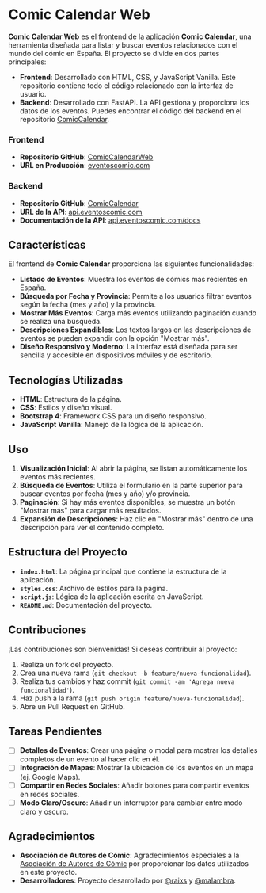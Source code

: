 # Comic Calendar Web

**Comic Calendar Web** es el frontend de la aplicación **Comic Calendar**, una herramienta diseñada para listar y buscar eventos relacionados con el mundo del cómic en España. El proyecto se divide en dos partes principales:

- **Frontend**: Desarrollado con HTML, CSS, y JavaScript Vanilla. Este repositorio contiene todo el código relacionado con la interfaz de usuario.
- **Backend**: Desarrollado con FastAPI. La API gestiona y proporciona los datos de los eventos. Puedes encontrar el código del backend en el repositorio [ComicCalendar](https://github.com/malambra/comicCalendar).

### Frontend

- **Repositorio GitHub**: [ComicCalendarWeb](https://github.com/Raixs/ComicCalendarWeb)
- **URL en Producción**: [eventoscomic.com](https://eventoscomic.com)

### Backend

- **Repositorio GitHub**: [ComicCalendar](https://github.com/malambra/comicCalendar)
- **URL de la API**: [api.eventoscomic.com](https://api.eventoscomic.com)
- **Documentación de la API**: [api.eventoscomic.com/docs](https://api.eventoscomic.com/docs)

## Características

El frontend de **Comic Calendar** proporciona las siguientes funcionalidades:

- **Listado de Eventos**: Muestra los eventos de cómics más recientes en España.
- **Búsqueda por Fecha y Provincia**: Permite a los usuarios filtrar eventos según la fecha (mes y año) y la provincia.
- **Mostrar Más Eventos**: Carga más eventos utilizando paginación cuando se realiza una búsqueda.
- **Descripciones Expandibles**: Los textos largos en las descripciones de eventos se pueden expandir con la opción "Mostrar más".
- **Diseño Responsivo y Moderno**: La interfaz está diseñada para ser sencilla y accesible en dispositivos móviles y de escritorio.

## Tecnologías Utilizadas

- **HTML**: Estructura de la página.
- **CSS**: Estilos y diseño visual.
- **Bootstrap 4**: Framework CSS para un diseño responsivo.
- **JavaScript Vanilla**: Manejo de la lógica de la aplicación.

## Uso

1. **Visualización Inicial**: Al abrir la página, se listan automáticamente los eventos más recientes.
2. **Búsqueda de Eventos**: Utiliza el formulario en la parte superior para buscar eventos por fecha (mes y año) y/o provincia.
3. **Paginación**: Si hay más eventos disponibles, se muestra un botón "Mostrar más" para cargar más resultados.
4. **Expansión de Descripciones**: Haz clic en "Mostrar más" dentro de una descripción para ver el contenido completo.

## Estructura del Proyecto

- **`index.html`**: La página principal que contiene la estructura de la aplicación.
- **`styles.css`**: Archivo de estilos para la página.
- **`script.js`**: Lógica de la aplicación escrita en JavaScript.
- **`README.md`**: Documentación del proyecto.

## Contribuciones

¡Las contribuciones son bienvenidas! Si deseas contribuir al proyecto:

1. Realiza un fork del proyecto.
2. Crea una nueva rama (`git checkout -b feature/nueva-funcionalidad`).
3. Realiza tus cambios y haz commit (`git commit -am 'Agrega nueva funcionalidad'`).
4. Haz push a la rama (`git push origin feature/nueva-funcionalidad`).
5. Abre un Pull Request en GitHub.

## Tareas Pendientes

- [ ]  **Detalles de Eventos**: Crear una página o modal para mostrar los detalles completos de un evento al hacer clic en él.
- [ ]  **Integración de Mapas**: Mostrar la ubicación de los eventos en un mapa (ej. Google Maps).
- [ ]  **Compartir en Redes Sociales**: Añadir botones para compartir eventos en redes sociales.
- [ ]  **Modo Claro/Oscuro**: Añadir un interruptor para cambiar entre modo claro y oscuro.

## Agradecimientos

- **Asociación de Autores de Cómic**: Agradecimientos especiales a la [Asociación de Autores de Cómic](https://www.autoresdecomic.com/) por proporcionar los datos utilizados en este proyecto.
- **Desarrolladores**: Proyecto desarrollado por [@raixs](https://github.com/Raixs) y [@malambra](https://github.com/malambra).
